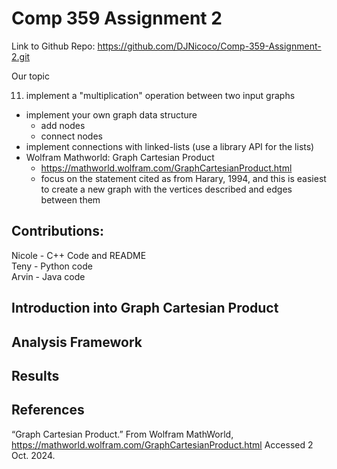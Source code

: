 # Comp 359 Assignment 2

Link to Github Repo: https://github.com/DJNicoco/Comp-359-Assignment-2.git

Our topic

11. implement a "multiplication" operation between two input graphs
  * implement your own graph data structure
    * add nodes
    * connect nodes
  * implement connections with linked-lists (use a library API for the lists)
  * Wolfram Mathworld: Graph Cartesian Product
    * https://mathworld.wolfram.com/GraphCartesianProduct.html
    * focus on the statement cited as from Harary, 1994, and this is easiest to create a new graph with the vertices described and edges between them
   
## Contributions:

Nicole - C++ Code and README <br>
Teny - Python code <br>
Arvin - Java code <br>

## Introduction into Graph Cartesian Product

## Analysis Framework

## Results

## References

“Graph Cartesian Product.” From Wolfram MathWorld, https://mathworld.wolfram.com/GraphCartesianProduct.html Accessed 2 Oct. 2024. 
